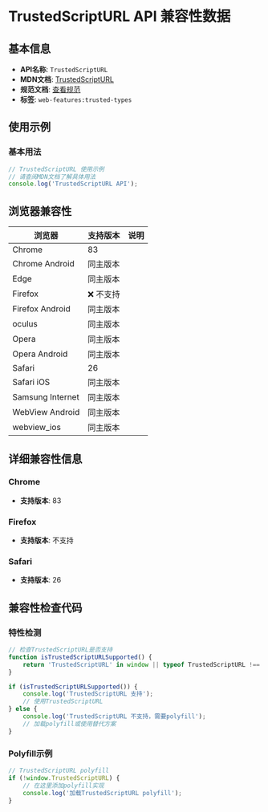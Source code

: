 # TrustedScriptURL API 兼容性数据

## 基本信息

- **API名称**: `TrustedScriptURL`
- **MDN文档**: [TrustedScriptURL](https://developer.mozilla.org/docs/Web/API/TrustedScriptURL)
- **规范文档**: [查看规范](https://w3c.github.io/trusted-types/dist/spec/#trused-script-url)
- **标签**: `web-features:trusted-types`

## 使用示例

### 基本用法

```javascript
// TrustedScriptURL 使用示例
// 请查阅MDN文档了解具体用法
console.log('TrustedScriptURL API');
```

## 浏览器兼容性

| 浏览器 | 支持版本 | 说明 |
|--------|----------|------|
| Chrome | 83 |  |
| Chrome Android | 同主版本 |  |
| Edge | 同主版本 |  |
| Firefox | ❌ 不支持 |  |
| Firefox Android | 同主版本 |  |
| oculus | 同主版本 |  |
| Opera | 同主版本 |  |
| Opera Android | 同主版本 |  |
| Safari | 26 |  |
| Safari iOS | 同主版本 |  |
| Samsung Internet | 同主版本 |  |
| WebView Android | 同主版本 |  |
| webview_ios | 同主版本 |  |

## 详细兼容性信息

### Chrome

- **支持版本**: 83

### Firefox

- **支持版本**: 不支持

### Safari

- **支持版本**: 26

## 兼容性检查代码

### 特性检测

```javascript
// 检查TrustedScriptURL是否支持
function isTrustedScriptURLSupported() {
    return 'TrustedScriptURL' in window || typeof TrustedScriptURL !== 'undefined';
}

if (isTrustedScriptURLSupported()) {
    console.log('TrustedScriptURL 支持');
    // 使用TrustedScriptURL
} else {
    console.log('TrustedScriptURL 不支持，需要polyfill');
    // 加载polyfill或使用替代方案
}
```

### Polyfill示例

```javascript
// TrustedScriptURL polyfill
if (!window.TrustedScriptURL) {
    // 在这里添加polyfill实现
    console.log('加载TrustedScriptURL polyfill');
}
```

